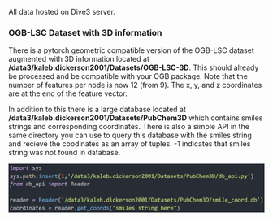 All data hosted on Dive3 server.

### OGB-LSC Dataset with 3D information

There is a pytorch geometric compatible version of the OGB-LSC dataset augmented with 3D information located at **/data3/kaleb.dickerson2001/Datasets/OGB-LSC-3D**. This should already be processed and be compatible with your OGB package. Note that the number of features per node is now 12 (from 9). The x, y, and z coordinates are at the end of the feature vector.

In addition to this there is a large database located at **/data3/kaleb.dickerson2001/Datasets/PubChem3D** which contains smiles strings and corresponding coordinates. There is also a simple API in the same directory you can use to query this database with the smiles string and recieve the coodinates as an array of tuples. -1 indicates that smiles string was not found in database.

![alt text](images/example_api.png "Title")

